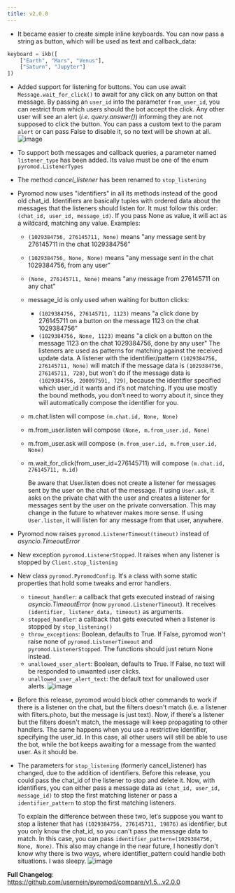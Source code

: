 ```yaml
---
title: v2.0.0
---
```

+ It became easier to create simple inline keyboards. You can now pass a string as button, which will be used as text and callback_data:
```python
keyboard = ikb([
    ["Earth", "Mars", "Venus"],
    ["Saturn", "Jupyter"]
])
```
+ Added support for listening for buttons. You can use await `Message.wait_for_click()` to await for any click on any button on that message. By passing an `user_id` into the parameter `from_user_id`, you can restrict from which users should the bot accept the click. Any other user will see an alert (_i.e. query.answer()_) informing they are not supposed to click the button. You can pass a custom text to the param `alert` or can pass False to disable it, so no text will be shown at all.
![image](https://user-images.githubusercontent.com/29507335/213792781-2b6aa7de-ce0f-4d98-915e-7d46246e1bb3.png)

+ To support both messages and callback queries, a parameter named `listener_type` has been added. Its value must be one of the enum `pyromod.ListenerTypes`
+ The method _cancel_listener_ has been renamed to `stop_listening`
+ Pyromod now uses "identifiers" in all its methods instead of the good old chat_id. Identifiers are basically tuples with ordered data about the messages that the listeners should listen for. It must follow this order: `(chat_id, user_id, message_id)`. If you pass None as value, it will act as a wildcard, matching any value. Examples:
  - `(1029384756, 276145711, None)` means "any message sent by 276145711 in the chat 1029384756"
  - `(1029384756, None, None)` means "any message sent in the chat 1029384756, from any user"
  - `(None, 276145711, None)` means "any message from 276145711 on any chat"
  - message_id is only used when waiting for button clicks:
    - `(1029384756, 276145711, 1123)` means "a click done by 276145711 on a button on the message 1123 on the chat 1029384756"
    - `(1029384756, None, 1123)` means "a click on a button on the message 1123 on the chat 1029384756, done by any user"
The listeners are used as patterns for matching against the received update data. A listener with the identifier/pattern `(1029384756, 276145711, None)` will match if the message data is `(1029384756, 276145711, 728)`, but won't do if the message data is `(1029384756, 200097591, 729)`, because the identifier specified which user_id it wants and it′s not matching.
If you use mostly the bound methods, you don′t need to worry about it, since they will automatically compose the identifier for you.
  - m.chat.listen will compose `(m.chat.id, None, None)`
  - m.from_user.listen will compose `(None, m.from_user.id, None)`
  - m.from_user.ask will compose `(m.from_user.id, m.from_user.id, None)`
  - m.wait_for_click(from_user_id=276145711) will compose `(m.chat.id, 276145711, m.id)`

    Be aware that User.listen does not create a listener for messages sent by the user on the chat of the message. If using `User.ask`, it asks on the private chat with the user and creates a listener for messages sent by the user on the private conversation. This may change in the future to whatever makes more sense. If using `User.listen`, it will listen for any message from that user, anywhere.
+ Pyromod now raises `pyromod.ListenerTimeout(timeout)` instead of _asyncio.TimeoutError_
+ New exception `pyromod.ListenerStopped`. It raises when any listener is stopped by `Client.stop_listening`
+ New class `pyromod.PyromodConfig`. It′s a class with some static properties that hold some tweaks and error handlers.
  - `timeout_handler`: a callback that gets executed instead of raising _asyncio.TimeoutError_ (now `pyromod.ListenerTimeout`). It receives `(identifier, listener_data, timeout)` as arguments.
  - `stopped_handler`: a callback that gets executed when a listener is stopped by `stop_listening()`
  - `throw_exceptions`: Boolean, defaults to True. If False, pyromod won't raise none of `pyromod.ListenerTimeout` and `pyromod.ListenerStopped`. The functions should just return None instead.
  - `unallowed_user_alert`: Boolean, defaults to True. If False, no text will be responded to unwanted user clicks.
  - `unallowed_user_alert_text`: the default text for unallowed user alerts.
![image](https://user-images.githubusercontent.com/29507335/213794327-1bcce3d0-6e01-453a-b529-529833821173.png)

+ Before this release, pyromod would block other commands to work if there is a listener on the chat, but the filters doesn't match (i.e. a listener with filters.photo, but the message is just text). Now, if there′s a listener but the filters doesn't match, the message will keep propagating to other handlers. The same happens when you use a restrictive identifier, specifying the user_id. In this case, all other users will still be able to use the bot, while the bot keeps awaiting for a message from the wanted user. As it should be.
+ The parameters for `stop_listening` (formerly cancel_listener) has changed, due to the addition of identifiers. Before this release, you could pass the chat_id of the listener to stop and delete it. Now, with identifiers, you can either pass a message data as `(chat_id, user_id, message_id)` to stop the first matching listener or pass a `identifier_pattern` to stop the first matching listeners.

    To explain the difference between these two, let′s suppose you want to stop a listener that has `(1029384756, 276145711, 19876)` as identifier, but you only know the chat_id, so you can't pass the message data to match.
In this case, you can pass `identifier_pattern=(1029384756, None, None)`.
This also may change in the near future, I honestly don't know why there is two ways, where identifier_pattern could handle both situations. I was sleepy.
![image](https://user-images.githubusercontent.com/29507335/213794923-efde145c-ad64-4515-a392-04f21c9875e0.png)

**Full Changelog**: https://github.com/usernein/pyromod/compare/v1.5...v2.0.0
